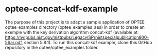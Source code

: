 # optee-concat-kdf-example

The purpose of this project is to adapt a sample application of OPTEE optee_examples directory (optee_examples_aes) in order to create an exemple with the key derivation algorithm concat-kdf (available at: https://nvlpubs.nist.gov/nistpubs/Legacy/SP/nistspecialpublication800-56ar.pdf, section 5.8.1). To run this concat-kdf example, clone this GitHub repository in the optee/optee_examples folder. 
